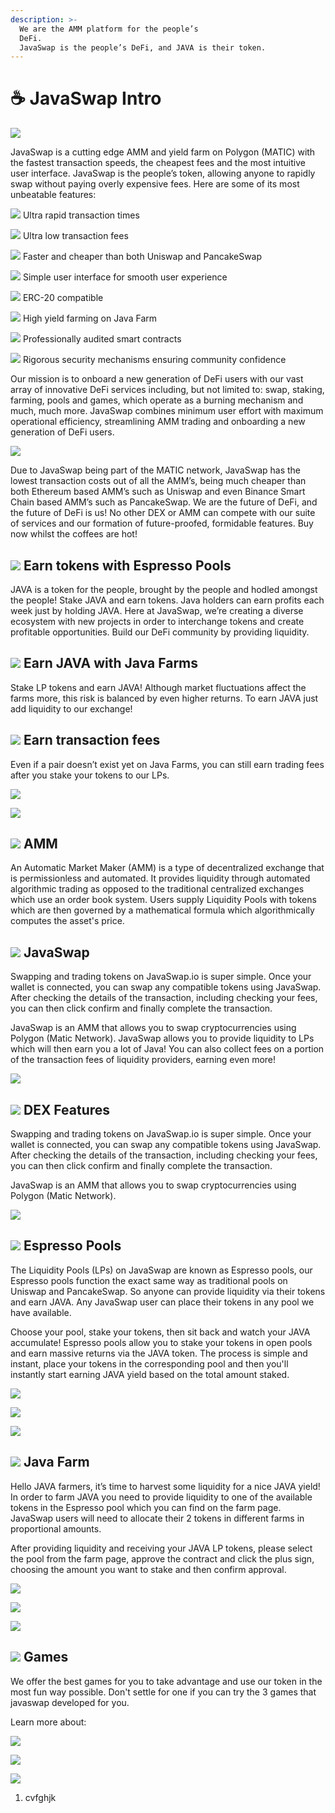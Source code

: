 ```yaml
---
description: >-
  We are the AMM platform for the people’s
  DeFi.                                                                                     
  JavaSwap is the people’s DeFi, and JAVA is their token.
---
```


# ☕ JavaSwap Intro

![](.gitbook/assets/grupo-1113.png)

JavaSwap is a cutting edge AMM and yield farm on Polygon \(MATIC\) with the fastest transaction speeds, the cheapest fees and the most intuitive user interface. JavaSwap is the people’s token, allowing anyone to rapidly swap without paying overly expensive fees. Here are some of its most unbeatable features:

![](.gitbook/assets/grupo-1115.png) Ultra rapid transaction times 

![](.gitbook/assets/grupo-1115.png) Ultra low transaction fees

![](.gitbook/assets/grupo-1115.png) Faster and cheaper than both Uniswap and PancakeSwap 

![](.gitbook/assets/grupo-1115.png) Simple user interface for smooth user experience 

![](.gitbook/assets/grupo-1115.png) ERC-20 compatible

![](.gitbook/assets/grupo-1115.png) High yield farming on Java Farm 

![](.gitbook/assets/grupo-1115.png) Professionally audited smart contracts 

![](.gitbook/assets/grupo-1115.png) Rigorous security mechanisms ensuring community confidence

Our mission is to onboard a new generation of DeFi users with our vast array of innovative DeFi services including, but not limited to: swap, staking, farming, pools and games, which operate as a burning mechanism and much, much more. JavaSwap combines minimum user effort with maximum operational efficiency, streamlining AMM trading and onboarding a new generation of DeFi users.

![](.gitbook/assets/grupo-2424.png)

Due to JavaSwap being part of the MATIC network, JavaSwap has the lowest transaction costs out of all the AMM’s, being much cheaper than both Ethereum based AMM’s such as Uniswap and even Binance Smart Chain based AMM’s such as PancakeSwap. We are the future of DeFi, and the future of DeFi is us! No other DEX or AMM can compete with our suite of services and our formation of future-proofed, formidable features. Buy now whilst the coffees are hot!

## ![](.gitbook/assets/grupo-2725.png)  Earn tokens with Espresso Pools <a id="arn-tokens-with-espresso-pools"></a>

JAVA is a token for the people, brought by the people and hodled amongst the people! Stake JAVA and earn tokens. Java holders can earn profits each week just by holding JAVA. Here at JavaSwap, we’re creating a diverse ecosystem with new projects in order to interchange tokens and create profitable opportunities. Build our DeFi community by providing liquidity.

## ![](.gitbook/assets/grupo-2806.png)  Earn JAVA with Java Farms

Stake LP tokens and earn JAVA! Although market fluctuations affect the farms more, this risk is balanced by even higher returns. To earn JAVA just add liquidity to our exchange!

## ![](.gitbook/assets/grupo-2835.png)   Earn transaction fees

Even if a pair doesn’t exist yet on Java Farms, you can still earn trading fees after you stake your tokens to our LPs.

![](.gitbook/assets/trazado-16776.png)

![](.gitbook/assets/grupo-2647.png)

## ![](.gitbook/assets/grupo-2839%20%281%29.png)  AMM

An Automatic Market Maker \(AMM\) is a type of decentralized exchange that is permissionless and automated. It provides liquidity through automated algorithmic trading as opposed to the traditional centralized exchanges which use an order book system. Users supply Liquidity Pools with tokens which are then governed by a mathematical formula which algorithmically computes the asset's price.

## ![](.gitbook/assets/grupo-2850.png) JavaSwap

Swapping and trading tokens on JavaSwap.io is super simple. Once your wallet is connected, you can swap any compatible tokens using JavaSwap. After checking the details of the transaction, including checking your fees, you can then click confirm and finally complete the transaction.

JavaSwap is an AMM that allows you to swap cryptocurrencies using Polygon \(Matic Network\). JavaSwap allows you to provide liquidity to LPs which will then earn you a lot of Java! You can also collect fees on a portion of the transaction fees of liquidity providers, earning even more!

![](.gitbook/assets/grupo-2660.svg)

## ![](.gitbook/assets/grupo-2859.png)  DEX Features

Swapping and trading tokens on JavaSwap.io is super simple. Once your wallet is connected, you can swap any compatible tokens using JavaSwap. After checking the details of the transaction, including checking your fees, you can then click confirm and finally complete the transaction.

JavaSwap is an AMM that allows you to swap cryptocurrencies using Polygon \(Matic Network\).

![](.gitbook/assets/rectangulo-586.png)

## ![](.gitbook/assets/grupo-2671.png)  Espresso Pools

The Liquidity Pools \(LPs\) on JavaSwap are known as Espresso pools, our Espresso pools function the exact same way as traditional pools on Uniswap and PancakeSwap. So anyone can provide liquidity via their tokens and earn JAVA. Any JavaSwap user can place their tokens in any pool we have available.

Choose your pool, stake your tokens, then sit back and watch your JAVA accumulate! Espresso pools allow you to stake your tokens in open pools and earn massive returns via the JAVA token. The process is simple and instant, place your tokens in the corresponding pool and then you'll instantly start earning JAVA yield based on the total amount staked.

 

![](.gitbook/assets/grupo-2674.jpg)

 

![](.gitbook/assets/trazado-16776.png)

![](.gitbook/assets/rectangulo-592.png)

## ![](.gitbook/assets/grupo-2864.png) Java Farm

Hello JAVA farmers, it’s time to harvest some liquidity for a nice JAVA yield! In order to farm JAVA you need to provide liquidity to one of the available tokens in the Espresso pool which you can find on the farm page. JavaSwap users will need to allocate their 2 tokens in different farms in proportional amounts.

After providing liquidity and receiving your JAVA LP tokens, please select the pool from the farm page, approve the contract and click the plus sign, choosing the amount you want to stake and then confirm approval.

 

![](.gitbook/assets/grupo-2674.jpg)

![](.gitbook/assets/trazado-16776.png)

![](.gitbook/assets/grupo-2975.png)

## ![](.gitbook/assets/grupo-2865.png)  Games

We offer the best games for you to take advantage and use our token in the most fun way possible. Don't settle for one if you can try the 3 games that javaswap developed for you.

Learn more about:

   

![](.gitbook/assets/grupo-2687.jpg)

![](.gitbook/assets/grupo-2692.jpg)

![](.gitbook/assets/grupo-2682%20%281%29.jpg)

1. cvfghjk

